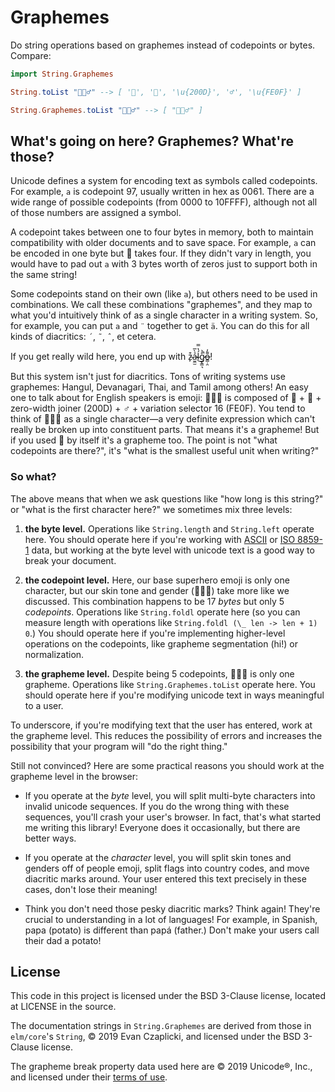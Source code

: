 # Graphemes

Do string operations based on graphemes instead of codepoints or bytes.
Compare:

```elm
import String.Graphemes

String.toList "🦸🏽‍♂️" --> [ '🦸', '🏽', '\u{200D}', '♂', '\u{FE0F}' ]

String.Graphemes.toList "🦸🏽‍♂️" --> [ "🦸🏽‍♂️" ]
```

## What's going on here? Graphemes? What're those?

Unicode defines a system for encoding text as symbols called codepoints.
For example, `a` is codepoint 97, usually written in hex as 0061.
There are a wide range of possible codepoints (from 0000 to 10FFFF), although not all of those numbers are assigned a symbol.

A codepoint takes between one to four bytes in memory, both to maintain compatibility with older documents and to save space.
For example, `a` can be encoded in one byte but 🦸 takes four.
If they didn't vary in length, you would have to pad out `a` with 3 bytes worth of zeros just to support both in the same string!

Some codepoints stand on their own (like `a`), but others need to be used in combinations.
We call these combinations "graphemes", and they map to what you'd intuitively think of as a single character in a writing system.
So, for example, you can put `a` and `¨` together to get `ä`.
You can do this for all kinds of diacritics: `´`, `˜`, `ˆ`, et cetera.

If you get really wild here, you end up with z̴̙͒ả̴̫̼̫̀̅ĺ̴̔̿͜g̷̨͇͉̊͐̚o̶̳̣̯͌̓!

But this system isn't just for diacritics.
Tons of writing systems use graphemes: Hangul, Devanagari, Thai, and Tamil among others!
An easy one to talk about for English speakers is emoji: 🦸🏽‍♂️ is composed of 🦸 + 🏽 + zero-width joiner (200D) + ♂ + variation selector 16 (FE0F).
You tend to think of 🦸🏽‍♂️ as a single character—a very definite expression which can't really be broken up into constituent parts.
That means it's a grapheme!
But if you used 🦸 by itself it's a grapheme too.
The point is not "what codepoints are there?", it's "what is the smallest useful unit when writing?"

### So what?

The above means that when we ask questions like "how long is this string?" or "what is the first character here?" we sometimes mix three levels:

1. **the byte level.**
   Operations like `String.length` and `String.left` operate here.
   You should operate here if you're working with [ASCII](https://en.wikipedia.org/wiki/ASCII) or [ISO 8859-1](https://en.wikipedia.org/wiki/ISO/IEC_8859-1) data, but working at the byte level with unicode text is a good way to break your document.

2. **the codepoint level.**
   Here, our base superhero emoji is only one character, but our skin tone and gender (🦸🏽‍♂️) take more like we discussed.
   This combination happens to be 17 *bytes* but only 5 *codepoints*.
   Operations like `String.foldl` operate here (so you can measure length with operations like `String.foldl (\_ len -> len + 1) 0`.)
   You should operate here if you're implementing higher-level operations on the codepoints, like grapheme segmentation (hi!) or normalization.

3. **the grapheme level.**
   Despite being 5 codepoints, 🦸🏽‍♂ is only one grapheme️.
   Operations like `String.Graphemes.toList` operate here.
   You should operate here if you're modifying unicode text in ways meaningful to a user.

To underscore, if you're modifying text that the user has entered, work at the grapheme level.
This reduces the possibility of errors and increases the possibility that your program will "do the right thing."

Still not convinced?
Here are some practical reasons you should work at the grapheme level in the browser:

- If you operate at the *byte* level, you will split multi-byte characters into invalid unicode sequences.
  If you do the wrong thing with these sequences, you'll crash your user's browser.
  In fact, that's what started me writing this library!
  Everyone does it occasionally, but there are better ways.

- If you operate at the *character* level, you will split skin tones and genders off of people emoji, split flags into country codes, and move diacritic marks around.
  Your user entered this text precisely in these cases, don't lose their meaning!

- Think you don't need those pesky diacritic marks?
  Think again!
  They're crucial to understanding in a lot of languages!
  For example, in Spanish, papa (potato) is different than papá (father.)
  Don't make your users call their dad a potato!

## License

This code in this project is licensed under the BSD 3-Clause license, located at LICENSE in the source.

The documentation strings in `String.Graphemes` are derived from those in `elm/core`'s `String`, © 2019 Evan Czaplicki, and licensed under the BSD 3-Clause license.

The grapheme break property data used here are © 2019 Unicode®, Inc., and licensed under their [terms of use](http://www.unicode.org/terms_of_use.html).

